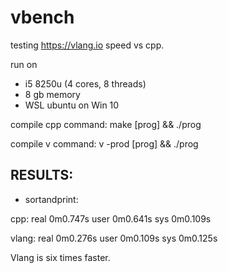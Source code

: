 # vbench

testing https://vlang.io speed vs cpp.

run on

- i5 8250u (4 cores, 8 threads)
- 8 gb memory
- WSL ubuntu on Win 10

compile cpp command:
make [prog] && ./prog

compile v command:
v -prod [prog] && ./prog

## RESULTS:

- sortandprint:

cpp:
real 0m0.747s
user 0m0.641s
sys 0m0.109s

vlang:
real 0m0.276s
user 0m0.109s
sys 0m0.125s

Vlang is six times faster.
